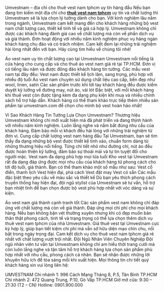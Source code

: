 Umvestnam – địa chỉ cho thuê vest nam tphcm uy tín hàng đầu 
Nếu bạn đang tìm kiếm một địa chỉ cho [**thuê vest nam tphcm**](https://umvestnam.com/vest-cuoi/) uy tín và chất lượng thì Umvestnam sẽ là lựa chọn lý tưởng dành cho bạn. Với kinh nghiệm lâu năm trong ngành, Umvestnam cam kết mang đến cho khách hàng những bộ vest nam chất lượng cao, thiết kế tinh tế và giá cả hợp lý.
Umvestnam không chỉ được các khách hàng đánh giá cao về chất lượng mà còn về phần dịch vụ và giá thành. Đơn hoạt động với nhiều năm kinh nghiệm phục vụ hàng ngàn khách hàng chu đáo và có trách nhiệm. Cam kết đem lại những trải nghiệm hài lòng nhất đến với bạn. Hãy cùng tìm hiểu về chúng tôi nhé!

Áo vest nam uy tín chất lượng cao tại Umvestnam
Umvestnam nổi tiếng là cửa hàng cho cung cấp và cho thuê  áo vest nam giá rẻ tại TP.HCM. Đơn vị có tiếng lâu năm và được đông đảo khách hàng tin tưởng. Các mẫu vest nam tại đây đều:
Vest nam được thiết kế lịch lãm, sang trọng, phù hợp với nhiều độ tuổi
Áo vest nam chuyên sử dụng chất liệu cao cấp, bền đẹp như wool, linen, satin
Các sản phẩm trước khi tới tay khách hàng đều được kiểm duyệt kỹ lưỡng về đường may, nút áo, vải lót
Đặc biệt, với mỗi khách hàng khi thuê vest còn được tặng kèm đa dạng phụ kiện khi mua và nhiều chính sách hỗ trợ hấp dẫn. Khách hàng có thể tham khảo trực tiếp thêm nhiều  sản phẩm tại umvestnam.com để chọn cho mình bộ vest hoàn hảo nhất!

Vì Sao Khách Hàng Tin Tưởng Lựa Chọn Umvestnam?
Thương hiệu Umvestnam không chỉ mới xuất hiện mà đã phát triển và đang thịnh hành với nhiều năm kinh nghiệm. Luôn lắng nghe và nắm bắt đúng nhu cầu của khách hàng. Đảm bảo mỗi vị khách đều hài lòng với những trải nghiệm từ đơn vị.
Cung cấp chất lượng vest nam hàng đầu
Tại Umvestnam, bạn sẽ tìm thấy đa dạng những bộ vest được thiết kế tinh xảo, chuẩn form dáng từ những thương hiệu nổi tiếng. 
Từng chi tiết nhỏ như đường chỉ, nút áo đều được hoàn thiện kỹ lưỡng, đảm bảo sự thoải mái và tự tin tuyệt đối cho người mặc.
Vest nam đa dạng phù hợp mọi lứa tuổi
Kho vest tại Umvestnam rất đa dạng đáp ứng được mọi nhu cầu của khách hàng từ phong cách cho tới độ tuổi, giá thành. Bạn có thể tham khảo một số mẫu như sau:
Vest cổ điển, thanh lịch
Vest hiện đại, phá cách
Vest đặt may 
Vest có sẵn
Các mẫu đặc biệt theo yêu cầu về màu sắc và thiết kế
Dù bạn yêu thích phong cách truyền thống hay hiện đại, đội ngũ stylist của Umvestnam sẽ tư vấn, hỗ trợ bạn nhiệt tình để bạn chọn được bộ vest phù hợp nhất với vóc dáng và sự kiện.

Áo vest nam giá thành cạnh tranh tốt
Các sản phẩm vest nam không chỉ đáp ứng với chất lượng mà còn về giá thành. Đáp ứng mọi chi phí cho mọi khách hàng.
Nếu bạn không bận vét thường xuyên nhưng khi có đẹp muốn bản thân thật phong cách, tinh tế và trạng trọng có thể lựa chọn thêm dịch vụ thuê vest nam tphcm của nhà Umvestnam.
Giá thuê vest tại Umvestnam cực kỳ hợp lý, giúp bạn tiết kiệm chi phí mà vẫn sở hữu diện mạo chỉn chu, nổi bật trong ngày trọng đại. Cam kết dịch vụ cho thuê vest nam tphcm giá rẻ nhất với chất lượng vượt trội nhất.
Đội Ngũ Nhân Viên Chuyên Nghiệp
Đội ngũ nhân viên tư vấn tại Umvestnam không chỉ am hiểu thời trang cưới mà còn luôn lắng nghe và tận tâm hỗ trợ khách hàng lựa chọn sản phẩm phù hợp nhất với nhu cầu, phong cách cá nhân. Bạn sẽ nhận được những lời khuyên hữu ích để tỏa sáng mỗi khi xuất hiện.
Mọi thông tin chi tiết quý khách hàng xin vui lòng liên hệ:

UMVESTNAM
Chi nhánh 1: 996 Cách Mạng Tháng 8, P.5, Tân Bình TP.HCM
Chi nhánh 2: 472 Quang Trung, P.10, Gò Vấp TP.HCM
Giờ mở cửa: 9:30 – 21:30 (T2 – CN)
Hotline: 0901.900.000



